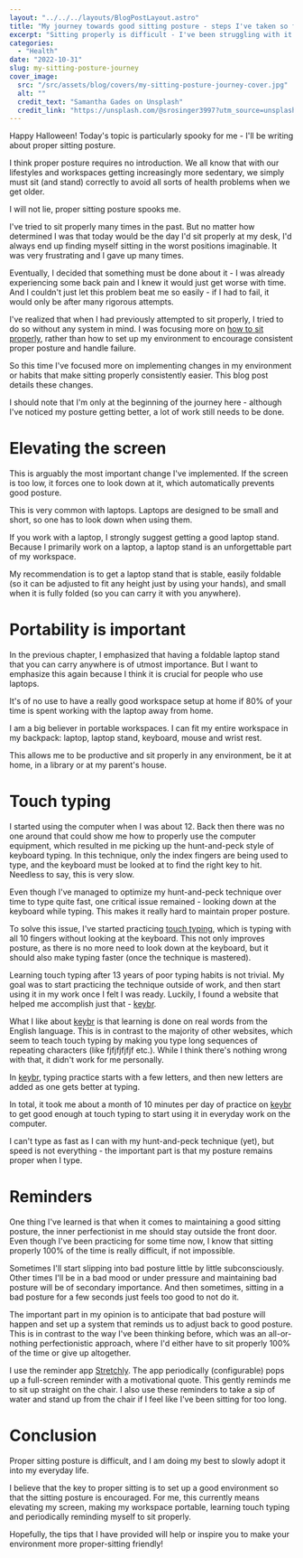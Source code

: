 ```yaml
---
layout: "../../../layouts/BlogPostLayout.astro"
title: "My journey towards good sitting posture - steps I've taken so far"
excerpt: "Sitting properly is difficult - I've been struggling with it for most of my life. This blog post describes steps I've taken so far to improve my sitting posture."
categories:
  - "Health"
date: "2022-10-31"
slug: my-sitting-posture-journey
cover_image:
  src: "/src/assets/blog/covers/my-sitting-posture-journey-cover.jpg"
  alt: ""
  credit_text: "Samantha Gades on Unsplash"
  credit_link: "https://unsplash.com/@srosinger3997?utm_source=unsplash&utm_medium=referral&utm_content=creditCopyText"
---
```


Happy Halloween! Today's topic is particularly spooky for me - I'll be writing about proper sitting posture.

I think proper posture requires no introduction. We all know that with our lifestyles and workspaces getting increasingly more sedentary, we simply must sit (and stand) correctly to avoid all sorts of health problems when we get older.

I will not lie, proper sitting posture spooks me.

I've tried to sit properly many times in the past. But no matter how determined I was that today would be the day I'd sit properly at my desk, I'd always end up finding myself sitting in the worst positions imaginable. It was very frustrating and I gave up many times.

Eventually, I decided that something must be done about it - I was already experiencing some back pain and I knew it would just get worse with time. And I couldn't just let this problem beat me so easily - if I had to fail, it would only be after many rigorous attempts.

I've realized that when I had previously attempted to sit properly, I tried to do so without any system in mind. I was focusing more on [how to sit properly](https://my.clevelandclinic.org/health/articles/4485-back-health-and-posture), rather than how to set up my environment to encourage consistent proper posture and handle failure.

So this time I've focused more on implementing changes in my environment or habits that make sitting properly consistently easier. This blog post details these changes.

I should note that I'm only at the beginning of the journey here - although I've noticed my posture getting better, a lot of work still needs to be done.

# Elevating the screen

This is arguably the most important change I've implemented. If the screen is too low, it forces one to look down at it, which automatically prevents good posture.

This is very common with laptops. Laptops are designed to be small and short, so one has to look down when using them.

If you work with a laptop, I strongly suggest getting a good laptop stand. Because I primarily work on a laptop, a laptop stand is an unforgettable part of my workspace.

My recommendation is to get a laptop stand that is stable, easily foldable (so it can be adjusted to fit any height just by using your hands), and small when it is fully folded (so you can carry it with you anywhere).

# Portability is important

In the previous chapter, I emphasized that having a foldable laptop stand that you can carry anywhere is of utmost importance. But I want to emphasize this again because I think it is crucial for people who use laptops.

It's of no use to have a really good workspace setup at home if 80% of your time is spent working with the laptop away from home.

I am a big believer in portable workspaces. I can fit my entire workspace in my backpack: laptop, laptop stand, keyboard, mouse and wrist rest.

This allows me to be productive and sit properly in any environment, be it at home, in a library or at my parent's house.

# Touch typing

I started using the computer when I was about 12. Back then there was no one around that could show me how to properly use the computer equipment, which resulted in me picking up the hunt-and-peck style of keyboard typing. In this technique, only the index fingers are being used to type, and the keyboard must be looked at to find the right key to hit. Needless to say, this is very slow.

Even though I've managed to optimize my hunt-and-peck technique over time to type quite fast, one critical issue remained - looking down at the keyboard while typing. This makes it really hard to maintain proper posture.

To solve this issue, I've started practicing [touch typing](https://en.wikipedia.org/wiki/Touch_typing), which is typing with all 10 fingers without looking at the keyboard. This not only improves posture, as there is no more need to look down at the keyboard, but it should also make typing faster (once the technique is mastered).

Learning touch typing after 13 years of poor typing habits is not trivial. My goal was to start practicing the technique outside of work, and then start using it in my work once I felt I was ready. Luckily, I found a website that helped me accomplish just that - [keybr](https://www.keybr.com/).

What I like about [keybr](https://www.keybr.com/) is that learning is done on real words from the English language. This is in contrast to the majority of other websites, which seem to teach touch typing by making you type long sequences of repeating characters (like fjfjfjfjfjf etc.). While I think there's nothing wrong with that, it didn't work for me personally.

In [keybr](https://www.keybr.com/), typing practice starts with a few letters, and then new letters are added as one gets better at typing.

In total, it took me about a month of 10 minutes per day of practice on [keybr](https://www.keybr.com/) to get good enough at touch typing to start using it in everyday work on the computer.

I can't type as fast as I can with my hunt-and-peck technique (yet), but speed is not everything - the important part is that my posture remains proper when I type.

# Reminders

One thing I've learned is that when it comes to maintaining a good sitting posture, the inner perfectionist in me should stay outside the front door. Even though I've been practicing for some time now, I know that sitting properly 100% of the time is really difficult, if not impossible.

Sometimes I'll start slipping into bad posture little by little subconsciously. Other times I'll be in a bad mood or under pressure and maintaining bad posture will be of secondary importance. And then sometimes, sitting in a bad posture for a few seconds just feels too good to not do it.

The important part in my opinion is to anticipate that bad posture will happen and set up a system that reminds us to adjust back to good posture. This is in contrast to the way I've been thinking before, which was an all-or-nothing perfectionistic approach, where I'd either have to sit properly 100% of the time or give up altogether.

I use the reminder app [Stretchly](https://hovancik.net/stretchly/). The app periodically (configurable) pops up a full-screen reminder with a motivational quote. This gently reminds me to sit up straight on the chair. I also use these reminders to take a sip of water and stand up from the chair if I feel like I've been sitting for too long.

# Conclusion

Proper sitting posture is difficult, and I am doing my best to slowly adopt it into my everyday life.

I believe that the key to proper sitting is to set up a good environment so that the sitting posture is encouraged. For me, this currently means elevating my screen, making my workspace portable, learning touch typing and periodically reminding myself to sit properly.

Hopefully, the tips that I have provided will help or inspire you to make your environment more proper-sitting friendly!
